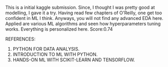 This is a initial kaggle submission.
Since, I thought I was pretty good at modelling, I gave it a try.
Having read few chapters of O'Reilly, one get too confident in ML I think.
Anyways, you will not find any advanced EDA here.
Applied are various ML algorithms and seen how hyperparameters tuning works.
Everything is personalized here.
Score:0.74










REFERENCES:
1. PYTHON FOR DATA ANALYSIS.
2. INTRODUCTION TO ML WITH PYTHON.
3. HANDS-ON ML WITH SCIKIT-LEARN AND TENSORFLOW.
